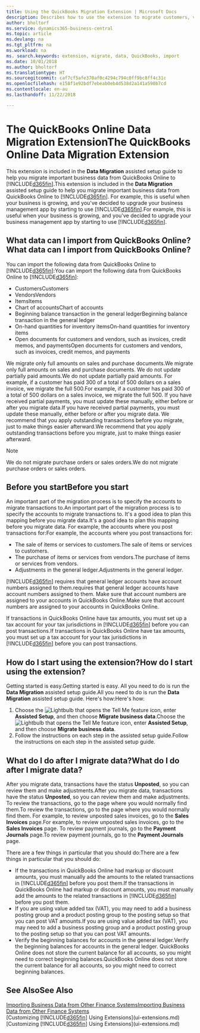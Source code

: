 ```yaml
---
title: Using the QuickBooks Migration Extension | Microsoft Docs
description: Describes how to use the extension to migrate customers, vendors, items, and accounts from QuickBooks Online to Business Central.
author: bholtorf
ms.service: dynamics365-business-central
ms.topic: article
ms.devlang: na
ms.tgt_pltfrm: na
ms.workload: na
ms. search.keywords: extension, migrate, data, QuickBooks, import
ms.date: 10/01/2018
ms.author: bholtorf
ms.translationtype: HT
ms.sourcegitcommit: caf7cf5afe370af0c4294c794c0ff9bc8ff4c31c
ms.openlocfilehash: e158f1e92bdf7ebeab0eb4d538d2a141a590b7cd
ms.contentlocale: en-au
ms.lasthandoff: 11/22/2018

---
```


# <a name="the-quickbooks-online-data-migration-extension"></a><span data-ttu-id="5f2f3-103">The QuickBooks Online Data Migration Extension</span><span class="sxs-lookup"><span data-stu-id="5f2f3-103">The QuickBooks Online Data Migration Extension</span></span>
<span data-ttu-id="5f2f3-104">This extension is included in the **Data Migration** assisted setup guide to help you migrate important business data from QuickBooks Online to [!INCLUDE[d365fin](includes/d365fin_md.md)].</span><span class="sxs-lookup"><span data-stu-id="5f2f3-104">This extension is included in the **Data Migration** assisted setup guide to help you migrate important business data from QuickBooks Online to [!INCLUDE[d365fin](includes/d365fin_md.md)].</span></span> <span data-ttu-id="5f2f3-105">For example, this is useful when your business is growing, and you've decided to upgrade your business management app by starting to use [!INCLUDE[d365fin](includes/d365fin_md.md)].</span><span class="sxs-lookup"><span data-stu-id="5f2f3-105">For example, this is useful when your business is growing, and you've decided to upgrade your business management app by starting to use [!INCLUDE[d365fin](includes/d365fin_md.md)].</span></span>

## <a name="what-data-can-i-import-from-quickbooks-online"></a><span data-ttu-id="5f2f3-106">What data can I import from QuickBooks Online?</span><span class="sxs-lookup"><span data-stu-id="5f2f3-106">What data can I import from QuickBooks Online?</span></span>
<span data-ttu-id="5f2f3-107">You can import the following data from QuickBooks Online to [!INCLUDE[d365fin](includes/d365fin_md.md)]:</span><span class="sxs-lookup"><span data-stu-id="5f2f3-107">You can import the following data from QuickBooks Online to [!INCLUDE[d365fin](includes/d365fin_md.md)]:</span></span>  

* <span data-ttu-id="5f2f3-108">Customers</span><span class="sxs-lookup"><span data-stu-id="5f2f3-108">Customers</span></span>
* <span data-ttu-id="5f2f3-109">Vendors</span><span class="sxs-lookup"><span data-stu-id="5f2f3-109">Vendors</span></span>
* <span data-ttu-id="5f2f3-110">Items</span><span class="sxs-lookup"><span data-stu-id="5f2f3-110">Items</span></span>
* <span data-ttu-id="5f2f3-111">Chart of accounts</span><span class="sxs-lookup"><span data-stu-id="5f2f3-111">Chart of accounts</span></span>
* <span data-ttu-id="5f2f3-112">Beginning balance transaction in the general ledger</span><span class="sxs-lookup"><span data-stu-id="5f2f3-112">Beginning balance transaction in the general ledger</span></span>
* <span data-ttu-id="5f2f3-113">On-hand quantities for inventory items</span><span class="sxs-lookup"><span data-stu-id="5f2f3-113">On-hand quantities for inventory items</span></span>
* <span data-ttu-id="5f2f3-114">Open documents for customers and vendors, such as invoices, credit memos, and payments</span><span class="sxs-lookup"><span data-stu-id="5f2f3-114">Open documents for customers and vendors, such as invoices, credit memos, and payments</span></span>

<span data-ttu-id="5f2f3-115">We migrate only full amounts on sales and purchase documents.</span><span class="sxs-lookup"><span data-stu-id="5f2f3-115">We migrate only full amounts on sales and purchase documents.</span></span> <span data-ttu-id="5f2f3-116">We do not update partially paid amounts.</span><span class="sxs-lookup"><span data-stu-id="5f2f3-116">We do not update partially paid amounts.</span></span> <span data-ttu-id="5f2f3-117">For example, if a customer has paid 300 of a total of 500 dollars on a sales invoice, we migrate the full 500.</span><span class="sxs-lookup"><span data-stu-id="5f2f3-117">For example, if a customer has paid 300 of a total of 500 dollars on a sales invoice, we migrate the full 500.</span></span> <span data-ttu-id="5f2f3-118">If you have received partial payments, you must update these manually, either before or after you migrate data.</span><span class="sxs-lookup"><span data-stu-id="5f2f3-118">If you have received partial payments, you must update these manually, either before or after you migrate data.</span></span> <span data-ttu-id="5f2f3-119">We recommend that you apply outstanding transactions before you migrate, just to make things easier afterward.</span><span class="sxs-lookup"><span data-stu-id="5f2f3-119">We recommend that you apply outstanding transactions before you migrate, just to make things easier afterward.</span></span>

> [!NOTE]  
>   <span data-ttu-id="5f2f3-120">We do not migrate purchase orders or sales orders.</span><span class="sxs-lookup"><span data-stu-id="5f2f3-120">We do not migrate purchase orders or sales orders.</span></span>

## <a name="before-you-start"></a><span data-ttu-id="5f2f3-121">Before you start</span><span class="sxs-lookup"><span data-stu-id="5f2f3-121">Before you start</span></span>
<span data-ttu-id="5f2f3-122">An important part of the migration process is to specify the accounts to migrate transactions to.</span><span class="sxs-lookup"><span data-stu-id="5f2f3-122">An important part of the migration process is to specify the accounts to migrate transactions to.</span></span> <span data-ttu-id="5f2f3-123">It's a good idea to plan this mapping before you migrate data.</span><span class="sxs-lookup"><span data-stu-id="5f2f3-123">It's a good idea to plan this mapping before you migrate data.</span></span> <span data-ttu-id="5f2f3-124">For example, the accounts where you post transactions for:</span><span class="sxs-lookup"><span data-stu-id="5f2f3-124">For example, the accounts where you post transactions for:</span></span>  

* <span data-ttu-id="5f2f3-125">The sale of items or services to customers.</span><span class="sxs-lookup"><span data-stu-id="5f2f3-125">The sale of items or services to customers.</span></span>
* <span data-ttu-id="5f2f3-126">The purchase of items or services from vendors.</span><span class="sxs-lookup"><span data-stu-id="5f2f3-126">The purchase of items or services from vendors.</span></span>  
* <span data-ttu-id="5f2f3-127">Adjustments in the general ledger.</span><span class="sxs-lookup"><span data-stu-id="5f2f3-127">Adjustments in the general ledger.</span></span>  

[!INCLUDE[d365fin](includes/d365fin_md.md)] <span data-ttu-id="5f2f3-128">requires that general ledger accounts have account numbers assigned to them.</span><span class="sxs-lookup"><span data-stu-id="5f2f3-128">requires that general ledger accounts have account numbers assigned to them.</span></span> <span data-ttu-id="5f2f3-129">Make sure that account numbers are assigned to your accounts in QuickBooks Online.</span><span class="sxs-lookup"><span data-stu-id="5f2f3-129">Make sure that account numbers are assigned to your accounts in QuickBooks Online.</span></span>

<span data-ttu-id="5f2f3-130">If transactions in QuickBooks Online have tax amounts, you must set up a tax account for your tax jurisdictions in [!INCLUDE[d365fin](includes/d365fin_md.md)] before you can post transactions.</span><span class="sxs-lookup"><span data-stu-id="5f2f3-130">If transactions in QuickBooks Online have tax amounts, you must set up a tax account for your tax jurisdictions in [!INCLUDE[d365fin](includes/d365fin_md.md)] before you can post transactions.</span></span>

## <a name="how-do-i-start-using-the-extension"></a><span data-ttu-id="5f2f3-131">How do I start using the extension?</span><span class="sxs-lookup"><span data-stu-id="5f2f3-131">How do I start using the extension?</span></span>
<span data-ttu-id="5f2f3-132">Getting started is easy.</span><span class="sxs-lookup"><span data-stu-id="5f2f3-132">Getting started is easy.</span></span> <span data-ttu-id="5f2f3-133">All you need to do is run the **Data Migration** assisted setup guide.</span><span class="sxs-lookup"><span data-stu-id="5f2f3-133">All you need to do is run the **Data Migration** assisted setup guide.</span></span> <span data-ttu-id="5f2f3-134">Here's how:</span><span class="sxs-lookup"><span data-stu-id="5f2f3-134">Here's how:</span></span>

1. <span data-ttu-id="5f2f3-135">Choose the ![Lightbulb that opens the Tell Me feature](media/ui-search/search_small.png "Tell me what you want to do") icon, enter **Assisted Setup**, and then choose **Migrate business data**.</span><span class="sxs-lookup"><span data-stu-id="5f2f3-135">Choose the ![Lightbulb that opens the Tell Me feature](media/ui-search/search_small.png "Tell me what you want to do") icon, enter **Assisted Setup**, and then choose **Migrate business data**.</span></span>
2. <span data-ttu-id="5f2f3-136">Follow the instructions on each step in the assisted setup guide.</span><span class="sxs-lookup"><span data-stu-id="5f2f3-136">Follow the instructions on each step in the assisted setup guide.</span></span>

## <a name="what-do-i-do-after-i-migrate-data"></a><span data-ttu-id="5f2f3-137">What do I do after I migrate data?</span><span class="sxs-lookup"><span data-stu-id="5f2f3-137">What do I do after I migrate data?</span></span>
<span data-ttu-id="5f2f3-138">After you migrate data, transactions have the status **Unposted**, so you can review them and make adjustments.</span><span class="sxs-lookup"><span data-stu-id="5f2f3-138">After you migrate data, transactions have the status **Unposted**, so you can review them and make adjustments.</span></span> <span data-ttu-id="5f2f3-139">To review the transactions, go to the page where you would normally find them.</span><span class="sxs-lookup"><span data-stu-id="5f2f3-139">To review the transactions, go to the page where you would normally find them.</span></span> <span data-ttu-id="5f2f3-140">For example, to review unposted sales invoices, go to the **Sales Invoices** page.</span><span class="sxs-lookup"><span data-stu-id="5f2f3-140">For example, to review unposted sales invoices, go to the **Sales Invoices** page.</span></span> <span data-ttu-id="5f2f3-141">To review payment journals, go to the **Payment Journals** page.</span><span class="sxs-lookup"><span data-stu-id="5f2f3-141">To review payment journals, go to the **Payment Journals** page.</span></span>   

<span data-ttu-id="5f2f3-142">There are a few things in particular that you should do:</span><span class="sxs-lookup"><span data-stu-id="5f2f3-142">There are a few things in particular that you should do:</span></span>

* <span data-ttu-id="5f2f3-143">If the transactions in QuickBooks Online had markup or discount amounts, you must manually add the amounts to the related transactions in [!INCLUDE[d365fin](includes/d365fin_md.md)] before you post them.</span><span class="sxs-lookup"><span data-stu-id="5f2f3-143">If the transactions in QuickBooks Online had markup or discount amounts, you must manually add the amounts to the related transactions in [!INCLUDE[d365fin](includes/d365fin_md.md)] before you post them.</span></span>
* <span data-ttu-id="5f2f3-144">If you are using value added tax (VAT), you may need to add a business posting group and a product posting group to the posting setup so that you can post VAT amounts.</span><span class="sxs-lookup"><span data-stu-id="5f2f3-144">If you are using value added tax (VAT), you may need to add a business posting group and a product posting group to the posting setup so that you can post VAT amounts.</span></span>
* <span data-ttu-id="5f2f3-145">Verify the beginning balances for accounts in the general ledger.</span><span class="sxs-lookup"><span data-stu-id="5f2f3-145">Verify the beginning balances for accounts in the general ledger.</span></span> <span data-ttu-id="5f2f3-146">QuickBooks Online does not store the current balance for all accounts, so you might need to correct beginning balances.</span><span class="sxs-lookup"><span data-stu-id="5f2f3-146">QuickBooks Online does not store the current balance for all accounts, so you might need to correct beginning balances.</span></span>

## <a name="see-also"></a><span data-ttu-id="5f2f3-147">See Also</span><span class="sxs-lookup"><span data-stu-id="5f2f3-147">See Also</span></span>
[<span data-ttu-id="5f2f3-148">Importing Business Data from Other Finance Systems</span><span class="sxs-lookup"><span data-stu-id="5f2f3-148">Importing Business Data from Other Finance Systems</span></span>](across-import-data-configuration-packages.md)  
<span data-ttu-id="5f2f3-149">[Customizing [!INCLUDE[d365fin](includes/d365fin_md.md)] Using Extensions](ui-extensions.md)</span><span class="sxs-lookup"><span data-stu-id="5f2f3-149">[Customizing [!INCLUDE[d365fin](includes/d365fin_md.md)] Using Extensions](ui-extensions.md)</span></span>  

